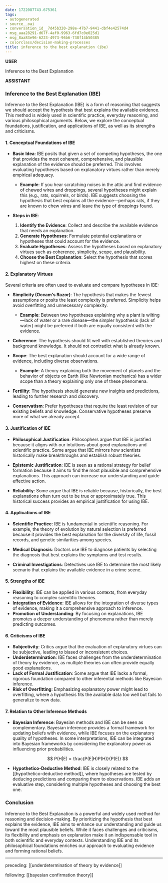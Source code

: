 ```yaml
---
date: 1722087743.675361
tags:
- autogenerated
- source__oai
- conversation_id__7d45b320-298e-47b7-9441-dbf4e42574d4
- msg_aaa28291-d67f-4af0-9963-6fd7c0e025d1
- msg_8aa83e96-6223-4973-96b6-738f14b50385
- colorclass/decision-making-processes
title: inference to the best explanation (ibe)
---
```


**USER**

Inference to the Best Explanation


**ASSISTANT**

### Inference to the Best Explanation (IBE)

Inference to the Best Explanation (IBE) is a form of reasoning that suggests we should accept the hypothesis that best explains the available evidence. This method is widely used in scientific practice, everyday reasoning, and various philosophical arguments. Below, we explore the conceptual foundations, justification, and applications of IBE, as well as its strengths and criticisms.

#### 1. **Conceptual Foundations of IBE**

- **Basic Idea**: IBE posits that given a set of competing hypotheses, the one that provides the most coherent, comprehensive, and plausible explanation of the evidence should be preferred. This involves evaluating hypotheses based on explanatory virtues rather than merely empirical adequacy.

  - **Example**: If you hear scratching noises in the attic and find evidence of chewed wires and droppings, several hypotheses might explain this (e.g., rats, squirrels, or birds). IBE suggests choosing the hypothesis that best explains all the evidence—perhaps rats, if they are known to chew wires and leave the type of droppings found.

- **Steps in IBE**:
  1. **Identify the Evidence**: Collect and describe the available evidence that needs an explanation.
  2. **Generate Hypotheses**: Formulate potential explanations or hypotheses that could account for the evidence.
  3. **Evaluate Hypotheses**: Assess the hypotheses based on explanatory virtues such as coherence, simplicity, scope, and plausibility.
  4. **Choose the Best Explanation**: Select the hypothesis that scores highest on these criteria.

#### 2. **Explanatory Virtues**

Several criteria are often used to evaluate and compare hypotheses in IBE:

- **Simplicity (Occam's Razor)**: The hypothesis that makes the fewest assumptions or posits the least complexity is preferred. Simplicity helps avoid overfitting and unnecessary complexity.

  - **Example**: Between two hypotheses explaining why a plant is wilting—lack of water or a rare disease—the simpler hypothesis (lack of water) might be preferred if both are equally consistent with the evidence.

- **Coherence**: The hypothesis should fit well with established theories and background knowledge. It should not contradict what is already known.

- **Scope**: The best explanation should account for a wide range of evidence, including diverse observations.

  - **Example**: A theory explaining both the movement of planets and the behavior of objects on Earth (like Newtonian mechanics) has a wider scope than a theory explaining only one of these phenomena.

- **Fertility**: The hypothesis should generate new insights and predictions, leading to further research and discovery.

- **Conservatism**: Prefer hypotheses that require the least revision of our existing beliefs and knowledge. Conservative hypotheses preserve more of what we already accept.

#### 3. **Justification of IBE**

- **Philosophical Justification**: Philosophers argue that IBE is justified because it aligns with our intuitions about good explanations and scientific practice. Some argue that IBE mirrors how scientists historically make breakthroughs and establish robust theories.

- **Epistemic Justification**: IBE is seen as a rational strategy for belief formation because it aims to find the most plausible and comprehensive explanations. This approach can increase our understanding and guide effective action.

- **Reliability**: Some argue that IBE is reliable because, historically, the best explanations often turn out to be true or approximately true. This historical success provides an empirical justification for using IBE.

#### 4. **Applications of IBE**

- **Scientific Practice**: IBE is fundamental in scientific reasoning. For example, the theory of evolution by natural selection is preferred because it provides the best explanation for the diversity of life, fossil records, and genetic similarities among species.

- **Medical Diagnosis**: Doctors use IBE to diagnose patients by selecting the diagnosis that best explains the symptoms and test results.

- **Criminal Investigations**: Detectives use IBE to determine the most likely scenario that explains the available evidence in a crime scene.

#### 5. **Strengths of IBE**

- **Flexibility**: IBE can be applied in various contexts, from everyday reasoning to complex scientific theories.
- **Integration of Evidence**: IBE allows for the integration of diverse types of evidence, making it a comprehensive approach to inference.
- **Promotion of Understanding**: By focusing on explanations, IBE promotes a deeper understanding of phenomena rather than merely predicting outcomes.

#### 6. **Criticisms of IBE**

- **Subjectivity**: Critics argue that the evaluation of explanatory virtues can be subjective, leading to biased or inconsistent choices.
- **Underdetermination**: IBE faces challenges from the underdetermination of theory by evidence, as multiple theories can often provide equally good explanations.
- **Lack of Formal Justification**: Some argue that IBE lacks a formal, rigorous foundation compared to other inferential methods like Bayesian inference.
- **Risk of Overfitting**: Emphasizing explanatory power might lead to overfitting, where a hypothesis fits the available data too well but fails to generalize to new data.

#### 7. **Relation to Other Inference Methods**

- **Bayesian Inference**: Bayesian methods and IBE can be seen as complementary. Bayesian inference provides a formal framework for updating beliefs with evidence, while IBE focuses on the explanatory quality of hypotheses. In some interpretations, IBE can be integrated into Bayesian frameworks by considering the explanatory power as influencing prior probabilities.

  $$ P(H|E) = \frac{P(E|H)P(H)}{P(E)} $$

- **Hypothetico-Deductive Method**: IBE is closely related to the [[hypothetico-deductive method]], where hypotheses are tested by deducing predictions and comparing them to observations. IBE adds an evaluative step, considering multiple hypotheses and choosing the best one.

### Conclusion

Inference to the Best Explanation is a powerful and widely used method for reasoning and decision-making. By prioritizing the hypothesis that best explains the evidence, IBE aims to enhance our understanding and guide us toward the most plausible beliefs. While it faces challenges and criticisms, its flexibility and emphasis on explanation make it an indispensable tool in both scientific and everyday contexts. Understanding IBE and its philosophical foundations enriches our approach to evaluating evidence and forming rational beliefs.


---

preceding: [[underdetermination of theory by evidence]]  


following: [[bayesian confirmation theory]]